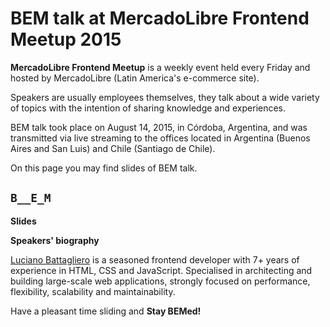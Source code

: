 # BEM talk at MercadoLibre Frontend Meetup 2015

**MercadoLibre Frontend Meetup** is a weekly event held every Friday and hosted by MercadoLibre (Latin America's e-commerce site). 

Speakers are usually employees themselves, they talk about a wide variety of topics with the intention of sharing knowledge 
and experiences.

BEM talk took place on August 14, 2015, in Córdoba, Argentina, and was transmitted via live streaming to the offices located in 
Argentina (Buenos Aires and San Luis) and Chile (Santiago de Chile).

On this page you may find slides of BEM talk. 

## `B__E_M`

**Slides**

<script async class="speakerdeck-embed" data-id="dd5c85036d9d49a083625ec29594c185" data-ratio="1.77777777777778" src="//speakerdeck.com/assets/embed.js"></script>

**Speakers' biography**

[Luciano Battagliero](http://lucianobattagliero.com/) is a seasoned frontend developer with 7+ years of experience in HTML, CSS 
and JavaScript. Specialised in architecting and building large-scale web applications, strongly focused on performance, 
flexibility, scalability and maintainability.

Have a pleasant time sliding and **Stay BEMed!**
